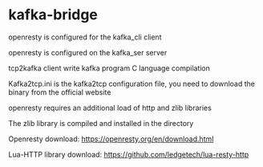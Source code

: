 # kafka-bridge

openresty is configured for the kafka_cli client

openresty is configured on the kafka_ser server

tcp2kafka client write kafka program C language compilation

Kafka2tcp.ini is the kafka2tcp configuration file, you need to download the binary from the official website

openresty requires an additional load of http and zlib libraries



The zlib library is compiled and installed in the directory

Openresty download: https://openresty.org/en/download.html

Lua-HTTP library download: https://github.com/ledgetech/lua-resty-http

